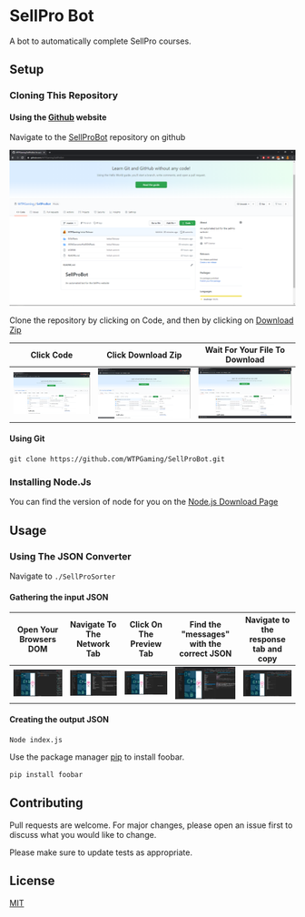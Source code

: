 # SellPro Bot

A bot to automatically complete SellPro courses.

## Setup

### Cloning This Repository

#### Using the [Github](https://github.com/WTPGaming/SellProBot) website

Navigate to the [SellProBot](https://github.com/WTPGaming/SellProBot) repository on github

![Image of the SellProBot Github Page](https://github.com/WTPGaming/SellProBot/blob/master/Docs/SellProBotGithub.PNG)

Clone the repository by clicking on Code, and then by clicking on [Download Zip](https://github.com/WTPGaming/SellProBot/archive/master.zip)

|Click Code|Click Download Zip|Wait For Your File To Download|
|---|---|---|
|![Image of the SellProBot Github Page Clicking Code](https://github.com/WTPGaming/SellProBot/blob/master/Docs/SellProBotGithubCode.PNG)|![Image of the SellProBot Github Page Hovering On Download Zip](https://github.com/WTPGaming/SellProBot/blob/master/Docs/SellProBotGithubDownloadZip.PNG)|![Image of the SellProBot Github Page With Downloaded Zip](https://github.com/WTPGaming/SellProBot/blob/master/Docs/SellProBotGithubDownloadedZip.PNG)|

#### Using Git

```
git clone https://github.com/WTPGaming/SellProBot.git
```

### Installing Node.Js

You can find the version of node for you on the [Node.js Download Page](https://nodejs.org/en/download/)

## Usage

### Using The JSON Converter

Navigate to ```./SellProSorter```

#### Gathering the input JSON

|Open Your Browsers DOM|Navigate To The Network Tab|Click On The Preview Tab|Find the "messages" with the correct JSON|Navigate to the response tab and copy|
|---|---|---|---|---|
|![SellProDOM](https://github.com/WTPGaming/SellProBot/blob/master/Docs/SellProDOM.PNG)|![SellProDOM-Networking](https://github.com/WTPGaming/SellProBot/blob/master/Docs/SellProDOMNetwork.PNG)|![SellProDOM](https://github.com/WTPGaming/SellProBot/blob/master/Docs/SellProDOMPreview.PNG)|![SellProDOM](https://github.com/WTPGaming/SellProBot/blob/master/Docs/SellProDOMMessage.PNG)|![SellProDOM](https://github.com/WTPGaming/SellProBot/blob/master/Docs/SellProDOMResponse.PNG)|

#### Creating the output JSON

```batch
Node index.js
```

Use the package manager [pip](https://pip.pypa.io/en/stable/) to install foobar.

```bash
pip install foobar
```

## Contributing
Pull requests are welcome. For major changes, please open an issue first to discuss what you would like to change.

Please make sure to update tests as appropriate.

## License
[MIT](https://github.com/WTPGaming/SellProBot/blob/master/LICENSE)